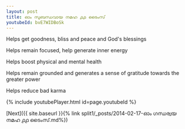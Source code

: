 ```yaml
---
layout: post
title: ഓം സുബന്ധവായ നമഹ ൧൧ ടൈംസ്
youtubeId: bvE7WIDBoSk
---
```

 
 
Helps get goodness, bliss and peace and God's blessings
 
Helps remain focused, help generate inner energy 
 
Helps boost physical and mental health 
 
Helps remain grounded and generates a sense of gratitude towards the greater power 
 
Helps reduce bad karma
 
 
 
 


{% include youtubePlayer.html id=page.youtubeId %}
 
[Next]({{ site.baseurl }}{% link  split1/_posts/2014-02-17-ഓം ഗന്ധര്വയ നമഹ ൧൧ ടൈംസ്.md%})
 
